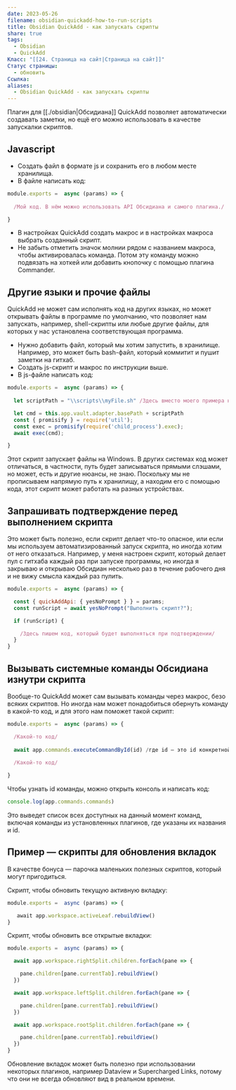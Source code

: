 ```yaml
---
date: 2023-05-26
filename: obsidian-quickadd-how-to-run-scripts
title: Obsidian QuickAdd - как запускать скрипты
share: true
tags:
  - Obsidian
  - QuickAdd
Класс: "[[24. Страница на сайт|Страница на сайт]]"
Статус страницы:
  - обновить
Ссылка:
aliases:
  - Obsidian QuickAdd - как запускать скрипты
---
```



Плагин для [[./obsidian|Обсидиана]] QuickAdd позволяет автоматически создавать заметки, но ещё его можно использовать в качестве запускалки скриптов.

## Javascript
- Создать файл в формате js и сохранить его в любом месте хранилища.
- В файле написать код:

```js
module.exports =  async (params) => {
    
  /Мой код. В нём можно использовать API Обсидиана и самого плагина./

}
```

- В настройках QuickAdd создать макрос и в настройках макроса выбрать созданный скрипт.
- Не забыть отметить значок молнии рядом с названием макроса, чтобы активировалась команда. Потом эту команду можно подвязать на хоткей или добавить кнопочку с помощью плагина Commander.

## Другие языки и прочие файлы 
QuickAdd не может сам исполнять код на других языках, но может открывать файлы в программе по умолчанию, что позволяет нам запускать, например, shell-скрипты или любые другие файлы, для которых у нас установлена соответствующая программа.

- Нужно добавить файл, который мы хотим запустить, в хранилище. Например, это может быть bash-файл, который коммитит и пушит заметки на гитхаб.
- Создать js-скрипт и макрос по инструкции выше. 
- В js-файле написать код:

```js
module.exports =  async (params) => {
  
  let scriptPath = "\\scripts\\myFile.sh" /Здесь вместо моего примера надо указать путь к файлу, который мы хотим запустить. Путь указывается относительно хранилища. Обязательно надо эскейпить обратные слэши/

  let cmd = this.app.vault.adapter.basePath + scriptPath
  const { promisify } = require('util'); 
  const exec = promisify(require('child_process').exec); 
  await exec(cmd);

}
```

Этот скрипт запускает файлы на Windows. В других системах код может отличаться, в частности, путь будет записываться прямыми слэшами, но может, есть и другие нюансы, не знаю. Поскольку мы не прописываем напрямую путь к хранилищу, а находим его с помощью кода, этот скрипт может работать на разных устройствах.

## Запрашивать подтверждение перед выполнением скрипта
Это может быть полезно, если скрипт делает что-то опасное, или если мы используем автоматизированный запуск скрипта, но иногда хотим от него отказаться. Например, у меня настроен скрипт, который делает пул с гитхаба каждый раз при запуске программы, но иногда я закрываю и открываю Обсидиан несколько раз в течение рабочего дня и не вижу смысла каждый раз пулить.

```js
module.exports =  async (params) => {

  const { quickAddApi: { yesNoPrompt } } = params;
  const runScript = await yesNoPrompt("Выполнить скрипт?");

  if (runScript) {

    /Здесь пишем код, который будет выполняться при подтверждении/
  }
}
```

## Вызывать системные команды Обсидиана изнутри скрипта
Вообще-то QuickAdd может сам вызывать команды через макрос, безо всяких скриптов. Но иногда нам может понадобиться обернуть команду в какой-то код, и для этого нам поможет такой скрипт:

```js
module.exports =  async (params) => {

  /Какой-то код/
  
  await app.commands.executeCommandById(id) /где id — это id конкретной команды/
  
  /Какой-то код/

}
```

Чтобы узнать id команды, можно открыть консоль и написать код:

```js
console.log(app.commands.commands)
```

Это выведет список всех доступных на данный момент команд, включая команды из установленных плагинов, где указаны их названия и id.

## Пример — скрипты для обновления вкладок
В качестве бонуса — парочка маленьких полезных скриптов, который могут пригодиться.

Скрипт, чтобы обновить текущую активную вкладку:

```js
module.exports =  async (params) => {

   await app.workspace.activeLeaf.rebuildView()
}
```

Скрипт, чтобы обновить все открытые вкладки:

```js
module.exports =  async (params) => {

  await app.workspace.rightSplit.children.forEach(pane => {

    pane.children[pane.currentTab].rebuildView()
  })

  await app.workspace.leftSplit.children.forEach(pane => {

    pane.children[pane.currentTab].rebuildView()
  })

  await app.workspace.rootSplit.children.forEach(pane => {

    pane.children[pane.currentTab].rebuildView()
  })
}
```

Обновление вкладок может быть полезно при использовании некоторых плагинов, например Dataview и Supercharged Links, потому что они не всегда обновляют вид в реальном времени.




